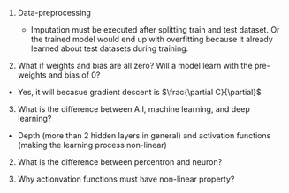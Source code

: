 1. Data-preprocessing
    - Imputation must be executed after splitting train and test dataset. Or the trained model would end up with overfitting because it already learned about test datasets during training.
  
2. What if weights and bias are all zero? Will a model learn with the pre-weights and bias of 0?
  - Yes, it will becasue gradient descent is $\frac{\partial C}{\partial}$

3. What is the difference between A.I, machine learning, and deep learning?
  - Depth (more than 2 hidden layers in general) and activation functions (making the learning process non-linear)

2. What is the difference between percentron and neuron?

3. Why actionvation functions must have non-linear property?
